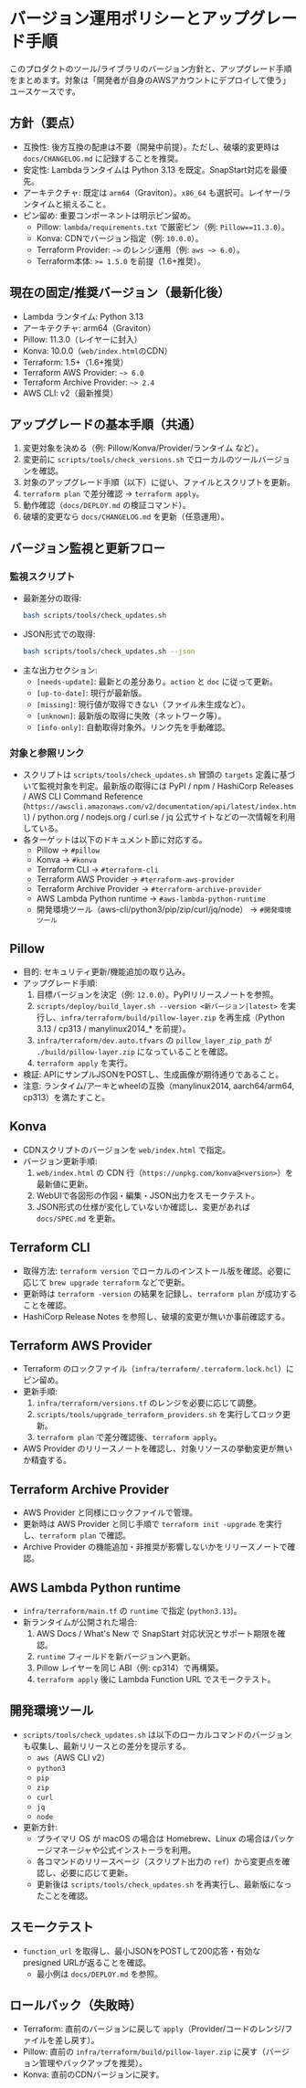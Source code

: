 # バージョン運用ポリシーとアップグレード手順

このプロダクトのツール/ライブラリのバージョン方針と、アップグレード手順をまとめます。対象は「開発者が自身のAWSアカウントにデプロイして使う」ユースケースです。

## 方針（要点）
- 互換性: 後方互換の配慮は不要（開発中前提）。ただし、破壊的変更時は `docs/CHANGELOG.md` に記録することを推奨。
- 安定性: Lambdaランタイムは Python 3.13 を既定。SnapStart対応を最優先。
- アーキテクチャ: 既定は `arm64`（Graviton）。`x86_64` も選択可。レイヤー/ランタイムと揃えること。
- ピン留め: 重要コンポーネントは明示ピン留め。
  - Pillow: `lambda/requirements.txt` で厳密ピン（例: `Pillow==11.3.0`）。
  - Konva: CDNでバージョン指定（例: `10.0.0`）。
  - Terraform Provider: `~>` のレンジ運用（例: `aws ~> 6.0`）。
  - Terraform本体: `>= 1.5.0` を前提（1.6+推奨）。

## 現在の固定/推奨バージョン（最新化後）
- Lambda ランタイム: Python 3.13
- アーキテクチャ: arm64（Graviton）
- Pillow: 11.3.0（レイヤーに封入）
- Konva: 10.0.0（`web/index.html`のCDN）
- Terraform: 1.5+（1.6+推奨）
- Terraform AWS Provider: `~> 6.0`
- Terraform Archive Provider: `~> 2.4`
- AWS CLI: v2（最新推奨）

## アップグレードの基本手順（共通）
1) 変更対象を決める（例: Pillow/Konva/Provider/ランタイム など）。
2) 変更前に `scripts/tools/check_versions.sh` でローカルのツールバージョンを確認。
3) 対象のアップグレード手順（以下）に従い、ファイルとスクリプトを更新。
4) `terraform plan` で差分確認 → `terraform apply`。
5) 動作確認（`docs/DEPLOY.md` の検証コマンド）。
6) 破壊的変更なら `docs/CHANGELOG.md` を更新（任意運用）。

## バージョン監視と更新フロー

### 監視スクリプト
- 最新差分の取得:  
  ```bash
  bash scripts/tools/check_updates.sh
  ```
- JSON形式での取得:  
  ```bash
  bash scripts/tools/check_updates.sh --json
  ```
- 主な出力セクション:
  - `[needs-update]`: 最新との差分あり。`action` と `doc` に従って更新。
  - `[up-to-date]`: 現行が最新版。
  - `[missing]`: 現行値が取得できない（ファイル未生成など）。
  - `[unknown]`: 最新版の取得に失敗（ネットワーク等）。
  - `[info-only]`: 自動取得対象外。リンク先を手動確認。

### 対象と参照リンク
- スクリプトは `scripts/tools/check_updates.sh` 冒頭の `targets` 定義に基づいて監視対象を判定。最新版の取得には PyPI / npm / HashiCorp Releases / AWS CLI Command Reference (`https://awscli.amazonaws.com/v2/documentation/api/latest/index.html`) / python.org / nodejs.org / curl.se / jq 公式サイトなどの一次情報を利用している。
- 各ターゲットは以下のドキュメント節に対応する。
  - Pillow → `#pillow`
  - Konva → `#konva`
  - Terraform CLI → `#terraform-cli`
  - Terraform AWS Provider → `#terraform-aws-provider`
  - Terraform Archive Provider → `#terraform-archive-provider`
  - AWS Lambda Python runtime → `#aws-lambda-python-runtime`
  - 開発環境ツール（aws-cli/python3/pip/zip/curl/jq/node） → `#開発環境ツール`

## Pillow
- 目的: セキュリティ更新/機能追加の取り込み。
- アップグレード手順:
  1) 目標バージョンを決定（例: `12.0.0`）。PyPIリリースノートを参照。
  2) `scripts/deploy/build_layer.sh --version <新バージョン|latest>` を実行し、`infra/terraform/build/pillow-layer.zip` を再生成（Python 3.13 / cp313 / manylinux2014_* を前提）。
  3) `infra/terraform/dev.auto.tfvars` の `pillow_layer_zip_path` が `./build/pillow-layer.zip` になっていることを確認。
  4) `terraform apply` を実行。
- 検証: APIにサンプルJSONをPOSTし、生成画像が期待通りであること。
- 注意: ランタイム/アーキとwheelの互換（manylinux2014, aarch64/arm64, cp313）を満たすこと。

## Konva
- CDNスクリプトのバージョンを `web/index.html` で指定。
- バージョン更新手順:
  1) `web/index.html` の CDN 行（`https://unpkg.com/konva@<version>`）を最新値に更新。
  2) WebUIで各図形の作図・編集・JSON出力をスモークテスト。
  3) JSON形式の仕様が変化していないか確認し、変更があれば `docs/SPEC.md` を更新。

## Terraform CLI
- 取得方法: `terraform version` でローカルのインストール版を確認。必要に応じて `brew upgrade terraform` などで更新。
- 更新時は `terraform -version` の結果を記録し、`terraform plan` が成功することを確認。
- HashiCorp Release Notes を参照し、破壊的変更が無いか事前確認する。

## Terraform AWS Provider
- Terraform のロックファイル（`infra/terraform/.terraform.lock.hcl`）にピン留め。
- 更新手順:
  1) `infra/terraform/versions.tf` のレンジを必要に応じて調整。
  2) `scripts/tools/upgrade_terraform_providers.sh` を実行してロック更新。
  3) `terraform plan` で差分確認後、`terraform apply`。
- AWS Provider のリリースノートを確認し、対象リソースの挙動変更が無いか精査する。

## Terraform Archive Provider
- AWS Provider と同様にロックファイルで管理。
- 更新時は AWS Provider と同じ手順で `terraform init -upgrade` を実行し、`terraform plan` で確認。
- Archive Provider の機能追加・非推奨が影響しないかをリリースノートで確認。

## AWS Lambda Python runtime
- `infra/terraform/main.tf` の `runtime` で指定 (`python3.13`)。
- 新ランタイムが公開された場合:
  1) AWS Docs / What's New で SnapStart 対応状況とサポート期限を確認。
  2) `runtime` フィールドを新バージョンへ更新。
  3) Pillow レイヤーを同じ ABI（例: cp314）で再構築。
  4) `terraform apply` 後に Lambda Function URL でスモークテスト。

## 開発環境ツール
- `scripts/tools/check_updates.sh` は以下のローカルコマンドのバージョンも収集し、最新リリースとの差分を提示する。
  - `aws`（AWS CLI v2）
  - `python3`
  - `pip`
  - `zip`
  - `curl`
  - `jq`
  - `node`
- 更新方針:
  - プライマリ OS が macOS の場合は Homebrew、Linux の場合はパッケージマネージャや公式インストーラを利用。
  - 各コマンドのリリースページ（スクリプト出力の `ref`）から変更点を確認し、必要に応じて更新。
  - 更新後は `scripts/tools/check_updates.sh` を再実行し、最新版になったことを確認。

## スモークテスト
- `function_url` を取得し、最小JSONをPOSTして200応答・有効なpresigned URLが返ることを確認。
  - 最小例は `docs/DEPLOY.md` を参照。

## ロールバック（失敗時）
- Terraform: 直前のバージョンに戻して `apply`（Provider/コードのレンジ/ファイルを差し戻す）。
- Pillow: 直前の `infra/terraform/build/pillow-layer.zip` に戻す（バージョン管理やバックアップを推奨）。
- Konva: 直前のCDNバージョンに戻す。
